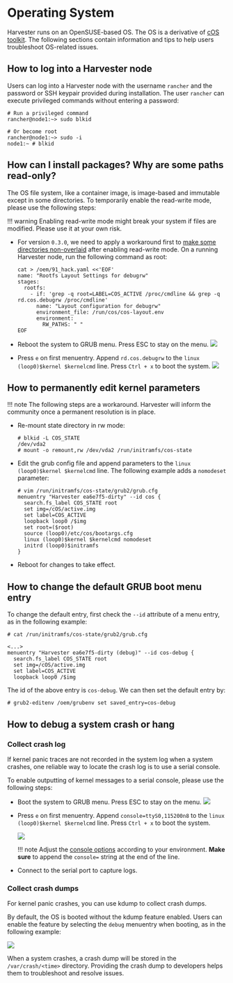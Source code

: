 # Operating System

Harvester runs on an OpenSUSE-based OS. The OS is a derivative of [cOS toolkit](https://github.com/rancher-sandbox/cOS-toolkit). The following sections contain information and tips to help users troubleshoot OS-related issues.

## How to log into a Harvester node

Users can log into a Harvester node with the username `rancher` and the password or SSH keypair provided during installation.
The user `rancher` can execute privileged commands without entering a password:

```
# Run a privileged command
rancher@node1:~> sudo blkid

# Or become root
rancher@node1:~> sudo -i
node1:~ # blkid
```
## How can I install packages? Why are some paths read-only?

The OS file system, like a container image, is image-based and immutable except in some directories. To temporarily enable the read-write mode, please use the following steps:

!!! warning
    Enabling read-write mode might break your system if files are modified. Please use it at your own risk.

- For version `0.3.0`, we need to apply a workaround first to [make some directories non-overlaid](https://github.com/harvester/harvester/issues/1388) after enabling read-write mode. On a running Harvester node, run the following command as root:

    ```
    cat > /oem/91_hack.yaml <<'EOF'
    name: "Rootfs Layout Settings for debugrw"
    stages:
      rootfs:
        - if: 'grep -q root=LABEL=COS_ACTIVE /proc/cmdline && grep -q rd.cos.debugrw /proc/cmdline'
          name: "Layout configuration for debugrw"
          environment_file: /run/cos/cos-layout.env
          environment:
            RW_PATHS: " "
    EOF
    ```

- Reboot the system to GRUB menu. Press ESC to stay on the menu.
    ![](./assets/os-stop-on-first-menuentry.png)

- Press `e` on first menuentry. Append `rd.cos.debugrw` to the `linux (loop0)$kernel $kernelcmd` line. Press `Ctrl + x` to boot the system.
    ![](./assets/os-edit-first-menuentry-add-debugrw.png)

## How to permanently edit kernel parameters

!!! note
    The following steps are a workaround. Harvester will inform the community once a permanent resolution is in place.

- Re-mount state directory in rw mode:
    ```
    # blkid -L COS_STATE
    /dev/vda2
    # mount -o remount,rw /dev/vda2 /run/initramfs/cos-state
    ```
- Edit the grub config file and append parameters to the `linux (loop0)$kernel $kernelcmd` line. The following example adds a `nomodeset` parameter:
    ```
    # vim /run/initramfs/cos-state/grub2/grub.cfg
    menuentry "Harvester ea6e7f5-dirty" --id cos {
      search.fs_label COS_STATE root
      set img=/cOS/active.img
      set label=COS_ACTIVE
      loopback loop0 /$img
      set root=($root)
      source (loop0)/etc/cos/bootargs.cfg
      linux (loop0)$kernel $kernelcmd nomodeset
      initrd (loop0)$initramfs
    }
    ```
- Reboot for changes to take effect.
## How to change the default GRUB boot menu entry

To change the default entry, first check the `--id` attribute of a menu entry, as in the following example:

```
# cat /run/initramfs/cos-state/grub2/grub.cfg

<...>
menuentry "Harvester ea6e7f5-dirty (debug)" --id cos-debug {
  search.fs_label COS_STATE root
  set img=/cOS/active.img
  set label=COS_ACTIVE
  loopback loop0 /$img
```

The id of the above entry is `cos-debug`. We can then set the default entry by:

```
# grub2-editenv /oem/grubenv set saved_entry=cos-debug
```
## How to debug a system crash or hang

### Collect crash log

If kernel panic traces are not recorded in the system log when a system crashes,  one reliable way to locate the crash log is to use a serial console.

To enable outputting of kernel messages to a serial console, please use the following steps:

- Boot the system to GRUB menu. Press ESC to stay on the menu.
    ![](./assets/os-stop-on-first-menuentry.png)
- Press `e` on first menuentry. Append `console=ttyS0,115200n8` to the `linux (loop0)$kernel $kernelcmd` line. Press `Ctrl + x` to boot the system.

    ![](./assets/os-edit-first-menuentry-add-console.png)

    !!! note
        Adjust the [console options](https://www.kernel.org/doc/html/latest/admin-guide/serial-console.html) according to your environment. **Make sure** to append the `console=` string at the end of the line.
- Connect to the serial port to capture logs.
### Collect crash dumps
For kernel panic crashes, you can use kdump to collect crash dumps.

By default, the OS is booted without the kdump feature enabled. Users can enable the feature by selecting the `debug` menuentry when booting, as in the following example:

![](./assets/os-enable-kdump.png)

When a system crashes, a crash dump will be stored in the `/var/crash/<time>` directory. Providing the crash dump to developers helps them to troubleshoot and resolve issues.
